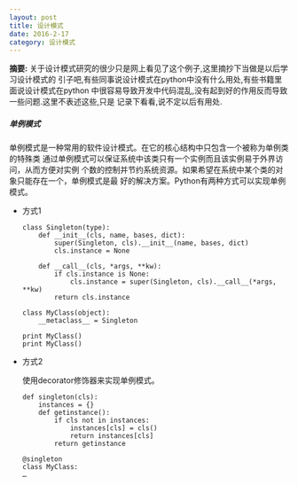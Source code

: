 ```yaml
---
layout: post
title: 设计模式
date: 2016-2-17
category: 设计模式
---
```


**摘要:**
关于设计模式研究的很少只是网上看见了这个例子,这里摘抄下当做是以后学习设计模式的
引子吧,有些同事说设计模式在python中没有什么用处,有些书籍里面说设计模式在python
中很容易导致开发中代码混乱,没有起到好的作用反而导致一些问题.这里不表述这些,只是
记录下看看,说不定以后有用处.

##### 单例模式  

单例模式是一种常用的软件设计模式。在它的核心结构中只包含一个被称为单例类的特殊类
通过单例模式可以保证系统中该类只有一个实例而且该实例易于外界访问，从而方便对实例
个数的控制并节约系统资源。如果希望在系统中某个类的对象只能存在一个，单例模式是最
好的解决方案。Python有两种方式可以实现单例模式。


- 方式1

    ```
    class Singleton(type):
        def __init__(cls, name, bases, dict):
            super(Singleton, cls).__init__(name, bases, dict)
            cls.instance = None
     
        def __call__(cls, *args, **kw):
            if cls.instance is None:
                cls.instance = super(Singleton, cls).__call__(*args, **kw)
            return cls.instance
     
    class MyClass(object):
        __metaclass__ = Singleton
     
    print MyClass()
    print MyClass()
    ```
- 方式2

    使用decorator修饰器来实现单例模式。

    ```
    def singleton(cls):
        instances = {}
        def getinstance():
            if cls not in instances:
                instances[cls] = cls()
                return instances[cls]
            return getinstance
     
    @singleton
    class MyClass:
    …
    
    ```
